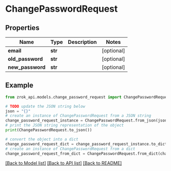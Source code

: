 # ChangePasswordRequest


## Properties

Name | Type | Description | Notes
------------ | ------------- | ------------- | -------------
**email** | **str** |  | [optional] 
**old_password** | **str** |  | [optional] 
**new_password** | **str** |  | [optional] 

## Example

```python
from zrok_api.models.change_password_request import ChangePasswordRequest

# TODO update the JSON string below
json = "{}"
# create an instance of ChangePasswordRequest from a JSON string
change_password_request_instance = ChangePasswordRequest.from_json(json)
# print the JSON string representation of the object
print(ChangePasswordRequest.to_json())

# convert the object into a dict
change_password_request_dict = change_password_request_instance.to_dict()
# create an instance of ChangePasswordRequest from a dict
change_password_request_from_dict = ChangePasswordRequest.from_dict(change_password_request_dict)
```
[[Back to Model list]](../README.md#documentation-for-models) [[Back to API list]](../README.md#documentation-for-api-endpoints) [[Back to README]](../README.md)


